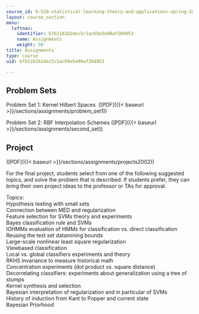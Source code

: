 ```yaml
---
course_id: 9-520-statistical-learning-theory-and-applications-spring-2003
layout: course_section
menu:
  leftnav:
    identifier: 6fb1102b2dec5c1ac69a5e98af204053
    name: Assignments
    weight: 50
title: Assignments
type: course
uid: 6fb1102b2dec5c1ac69a5e98af204053

---
```


Problem Sets
------------

Problem Set 1: Kernel Hilbert Spaces  ([PDF]({{< baseurl >}}/sections/assignments/problem_set1))

Problem Set 2: RBF Interpolation Schemes ([PDF]({{< baseurl >}}/sections/assignments/second_set))

Project
-------

([PDF]({{< baseurl >}}/sections/assignments/projects2002))

For the final project, students select from one of the following suggested topics, and solve the problem that is described. If students prefer, they can bring their own project ideas to the professor or TAs for approval.

Topics:  
Hypothesis testing with small sets  
Connection between MED and regularization  
Feature selection for SVMs theory and experiments  
Bayes classification rule and SVMs  
IOHMMs evaluation of HMMs for classification vs. direct classification  
Reusing the test set datamining bounds  
Large-scale nonlinear least square regularization  
Viewbased classification  
Local vs. global classifiers experiments and theory  
RKHS invariance to measure historical math  
Concentration experiments (dot product vs. square distance)  
Decorrelating classifiers: experiments about generalization using a tree of stumps  
Kernel synthesis and selection  
Bayesian interpretation of regularization and in particular of SVMs  
History of induction from Kant to Popper and current state  
Bayesian Priorhood